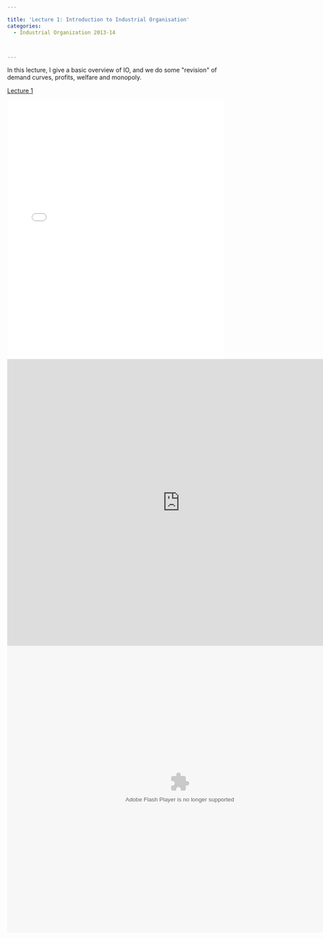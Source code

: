 ```yaml
---

title: 'Lecture 1: Introduction to Industrial Organisation'
categories:
  - Industrial Organization 2013-14



---
```

In this lecture, I give a basic overview of IO, and we do some "revision" of demand curves, profits, welfare and monopoly.



<a href="https://www.scribd.com/doc/175124124/Lecture-1"  title="View Lecture 1 on Scribd">Lecture 1</a>

<iframe data-aspect-ratio="undefined" data-auto-height="false" frameborder="0" height="600" scrolling="no" src="//www.scribd.com/embeds/175124124/content?start_page=1&amp;view_mode=slideshow&amp;show_recommendations=false" width="100%"></iframe> 



<object class codebase="https://download.macromedia.com/pub/shockwave/cabs/flash/swflash.cab#version=6,0,40,0" data-thumbnail-src="https://i1.ytimg.com/vi/Gq9eChq7k_w/0.jpg" height="665" width="800">

<param name="movie" value="https://www.youtube.com/v/Gq9eChq7k_w?version=3&f=user_uploads&c=google-webdrive-0&app=youtube_gdata" />

<param name="bgcolor" value="#FFFFFF" />

<param name="allowFullScreen" value="true" /><embed width="800" height="665"  src="https://www.youtube.com/v/Gq9eChq7k_w?version=3&f=user_uploads&c=google-webdrive-0&app=youtube_gdata" type="application/x-shockwave-flash" allowfullscreen="true"/></object>

 



<object width="800" height="665" class codebase="https://download.macromedia.com/pub/shockwave/cabs/flash/swflash.cab#version=6,0,40,0" data-thumbnail-src="https://img.youtube.com/vi/z-_TuqHKw7Q/0.jpg">

<param name="movie" value="https://youtube.googleapis.com/v/z-_TuqHKw7Q&source=uds" />

<param name="bgcolor" value="#FFFFFF" />

<param name="allowFullScreen" value="true" /><embed width="800" height="665"  src="https://youtube.googleapis.com/v/z-_TuqHKw7Q&source=uds" type="application/x-shockwave-flash" allowfullscreen="true"/></object>

